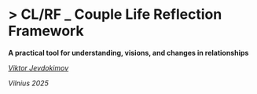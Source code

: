 # > CL/RF _ Couple Life Reflection Framework

**A practical tool for understanding, visions, and changes in relationships**

_[Viktor Jevdokimov](https://www.linkedin.com/in/viktor-jevdokimov)_

_Vilnius 2025_
